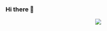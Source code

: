 ### Hi there 👋

<div id="header" align="center">
  <img src="https://r7q6w9z6.rocketcdn.me/career/wp-content/uploads/2020/03/full-stack-development.gif" />
</div>

<div id="badges">
  <a href="https://www.linkedin.com/in/alejandrocolina-ac/">
      <img src="https://img.shields.io/badge/LinkedIn-blue?logo=linkedin&logoColor=white&style=for-the-badge/>
  </a>
</div>
